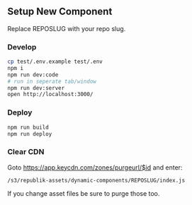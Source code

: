 ## Setup New Component

Replace REPOSLUG with your repo slug.

### Develop

```bash
cp test/.env.example test/.env
npm i
npm run dev:code
# run in seperate tab/window
npm run dev:server
open http://localhost:3000/
```

### Deploy

```bash
npm run build
npm run deploy
```

### Clear CDN

Goto https://app.keycdn.com/zones/purgeurl/$id and enter:

```
/s3/republik-assets/dynamic-components/REPOSLUG/index.js
```

If you change asset files be sure to purge those too.

